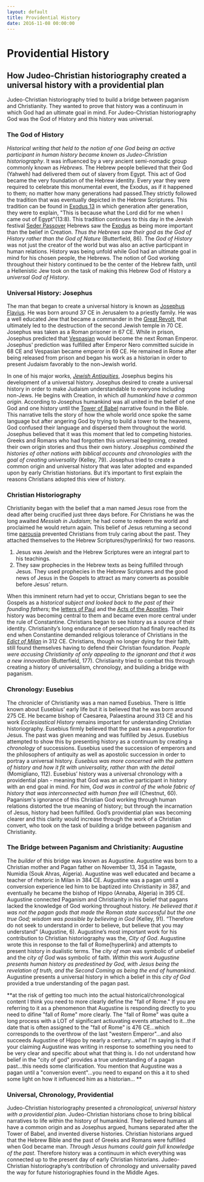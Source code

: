 ```yaml
---
layout: default
title: Providential History
date: 2016-11-08 00:00:00
---
```


# Providential History

## How Judeo-Christian historiography created a universal history with a providential plan

Judeo-Christian historiography tried to build a bridge between paganism and Christianity. They wanted to prove that history was a continuum in which God had an ultimate goal in mind. For Judeo-Christian historiography God was the God of History and this history was universal.  

### **The God of History** 

*Historical writing that held to the notion of one God being an active participant in human history became known as Judeo-Christian historiography*. It was influenced by a very ancient semi-nomadic group commonly known as *Hebrews*. The Hebrew people believed that their God (Yahweh) had delivered them out of slavery from Egypt. This act of God became the very foundation of the Hebrew identity. Every year they were required to celebrate this monumental event, the Exodus, as if it happened to them; no matter how many generations had passed.They strictly followed the tradition that was eventually depicted in the Hebrew Scriptures. This tradition can be found in [Exodus 13](https://www.biblegateway.com/passage/?search=Exodus+13&version=NRSVCE) in which generation after generation, they were to explain, "This is because what the Lord did for me when I came out of Egypt"(13:8). This tradition continues to this day in the Jewish festival [Seder Passover](https://en.wikipedia.org/wiki/Passover_Seder) Hebrews saw the [Exodus](https://en.wikipedia.org/wiki/The_Exodus) as being more important than the belief in Creation. *Thus the Hebrews saw their god as the God of History rather than the God of Nature* (Butterfield, 86). The *God of History* was not just the creator of the world but was also an active participant in human relations. History was being unfold while God had an ultimate goal in mind for his chosen people, the Hebrews. The notion of God working throughout their history continued to be the center of the Hebrew faith, until a Hellenistic Jew took on the task of making this Hebrew God of History a *universal God of History*.

### **Universal History: Josephus**

The man that began to create a universal history is known as [Josephus Flavius](https://en.wikipedia.org/wiki/Josephus). He was born around 37 CE in Jerusalem to a priestly family. He was a well educated Jew that became a commander in the [Great Revolt](https://www.britannica.com/event/First-Jewish-Revolt), that ultimately led to the destruction of the second Jewish temple in 70 CE. Josephus was taken as a Roman prisoner in 67 CE. While in prison, Josephus predicted that [Vespasian](https://en.wikipedia.org/wiki/Vespasian) would become the next Roman Emperor. Josephus' prediction was fulfilled after Emperor Nero committed suicide in 68 CE and Vespasian became emperor in 69 CE. He remained in Rome after being released from prison and began his work as a historian in order to present Judaism favorably to the non-Jewish world. 

In one of his major works, [*Jewish Antiquities*](https://en.wikipedia.org/wiki/Antiquities_of_the_Jews), Josephus begins his development of a universal history. Josephus desired to create a universal history in order to make Judaism understandable to everyone including non-Jews. He begins with Creation, in which *all humankind have a common origin*. According to Josephus humankind was all united in the belief of one God and one history until the [Tower of Babel](https://en.wikipedia.org/wiki/Tower_of_Babel) narrative found in the Bible. This narrative tells the story of how the whole world once spoke the same language but after angering God by trying to build a tower to the heavens, God confused their language and dispersed them throughout the world. Josephus believed that it was this moment that led to competing histories. Greeks and Romans who had forgotten this universal beginning, created their own origin stories and thus their own history. *Josephus combined the histories of other nations with biblical accounts and chronologies with the goal of creating universality* (Kelley, 79). Josephus tried to create a common origin and universal history that was later adopted and expanded upon by early Christian historians. But it’s important to first explain the reasons Christians adopted this view of history.

### **Christian Historiography**

Christianity began with the belief that a man named Jesus rose from the dead after being crucified just three days before. For Christians he was the long awaited *Messiah in Judaism*; he had come to redeem the world and proclaimed he would return again. This belief of Jesus returning a second time [parousia](https://en.wikipedia.org/wiki/Second_Coming) prevented Christians from truly caring about the past. They attached themselves to the Hebrew Scriptures{hyperlinks} for two reasons. 

 1. Jesus was Jewish and the Hebrew Scriptures were an integral part to his teachings.
 2. They saw prophecies in the Hebrew texts as being fulfilled through Jesus. They used prophecies in the Hebrew Scriptures and the good news of Jesus in the Gospels to attract as many converts as possible before Jesus’ return. 

When this imminent return had yet to occur, Christians began to see the Gospels as a *historical subject and looked back to the past of their founding fathers*; the [letters of Paul](https://en.wikipedia.org/wiki/Pauline_epistles) and the [Acts of the Apostles](https://en.wikipedia.org/wiki/Acts_of_the_Apostles). Their history was becoming central to them and became even more central under the rule of Constantine. Christians began to see history as a source of their identity. Christianity’s long endurance of persecution had finally reached its end when Constantine demanded religious tolerance of Christians in the [*Edict of Milan*](https://www.britannica.com/topic/Edict-of-Milan) in 312 CE. Christians, though no longer dying for their faith, still found themselves having to defend their Christian foundation. *People were accusing Christianity of only appealing to the ignorant and that it was a new innovation* (Butterfield, 177). Christianity tried to combat this through creating a history of universalism, chronology, and building a bridge with paganism.

### **Chronology: Eusebius**

The chronicler of Christianity was a man named Eusebius. There is little known about Eusebius’ early life but it is believed that he was born around 275 CE. He became bishop of Caesarea, Palaestina around 313 CE and his work *Ecclesiastical History* remains important for understanding Christian historiography. Eusebius firmly believed that the past was a *preparation* for Jesus. The past was given meaning and was fulfilled by Jesus. Eusebius attempted to show this by presenting history as a continuum by creating a *chronology* of successions. Eusebius used the succession of emperors and the philosophers of antiquity as well as apostolic succession in order to portray a universal history. *Eusebius was more concerned with the pattern of history and how it fit with universality, rather than with the detail* (Momigliano, 112). Eusebius’ history was a universal chronology with a providential plan - meaning that God was an active participant in history with an end goal in mind. For him, *God was in control of the whole fabric of history that was interconnected with human free will* (Chestnut, 60). Paganism's ignorance of this Christian God working through human relations distorted the true meaning of history; but through the incarnation of Jesus, history had been fulfilled. God’s providential plan was becoming clearer and this clarity would increase through the work of a Christian convert, who took on the task of building a bridge between paganism and Christianity.


### **The Bridge between Paganism and Christianity: Augustine**

The *builder* of this bridge was known as Augustine. Augustine was born to a Christian mother and Pagan father on November 13, 354 in Tagaste, Numidia (Souk Ahras, Algeria). Augustine was well educated and became a teacher of rhetoric in Milan in 384 CE. Augustine was a pagan until a conversion experience led him to be baptized into Christianity in 387, and eventually he became the bishop of Hippo (Annaba, Algeria) in 395 CE. Augustine connected Paganism and Christianity in his belief that pagans lacked the knowledge of God working throughout history. *He believed that it was not the pagan gods that made the Roman state successful but the one true God; wisdom was possible by believing in God* (Kelley, 91). “Therefore do not seek to understand in order to believe, but believe that you may understand” (Augustine, 6). Augustine’s most important work for his contribution to Christian historiography was the, *City of God*. Augustine wrote this in response to the fall of Rome{hyperlink} and attempts to present history in dualistic terms. The *city of man* was symbolic of unbelief and the *city of God* was symbolic of faith. *Within this work Augustine presents human history as predestined by God, with Jesus being the revelation of truth, and the Second Coming as being the end of humankind*. Augustine presents a universal history in which a belief in this *city of God* provided a true understanding of the pagan past.

**at the risk of getting too much into the actual historical/chronological content I think you need to more clearly define the "fall of Rome." If you are referring to it as a phenomenon that Augustine is responding directly to you need to difine "fall of Rome" more clearly. The "fall of Rome" was quite a long process with a LOT of significant actiuvating events attached to it...the date that is often assigned to the "fall of Rome" is 476 CE...which corresponds to the overthrow of the last "western Emperor"...and also succeeds Augustine of Hippo by nearly a century...what I'm saying is that if your claiming Augustine was writing in response to something you need to be very clear and specific about what that thing is.
I do not understand how belief in the "city of god" provides a true understanding of a pagan past...this needs some clarification.
You mention that Augustine was a pagan until a "conversion event"...you need to expand on this a it to shed some light on how it influenced him as a historian... **

### **Universal, Chronology, Providential**

Judeo-Christian historiography presented a *chronological, universal history with a providential plan*. Judeo-Christian historians chose to bring biblical narratives to life within the history of humankind. They believed humans all have a common origin and as Josephus argued, humans separated after the Tower of Babel, and invented diverse histories. Christian historians argued that the Hebrew Bible and the past of Greeks and Romans were fulfilled when God became man. *Through Jesus humans could gain full knowledge of the past*. Therefore history was a continuum in which everything was connected up to the present day of early Christian historians. Judeo-Christian historiography’s contribution of chronology and universality paved the way for future historiographies found in the Middle Ages. 


